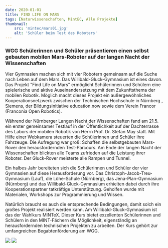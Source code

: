 ```yaml
---
date: 2020-01-01
title: FIND LIFE ON MARS
tags: [Naturwissenschaften, MintEC, Alle Projekte]
thumbnail: 
    src: 'mintec/mars01.jpg'
    alt: 'Schüler beim Test des Roboters' 
---
```


### WGG Schülerinnen und Schüler präsentieren einen selbst gebauten mobilen Mars-Roboter auf der langen Nacht der Wissenschaften

Vier Gymnasien machen sich mit vier Robotern gemeinsam auf die Suche nach Leben auf dem Mars. Das Willibald-Gluck-Gymnasium ist eines davon. Das Projekt "Find Life on Mars" ermöglicht Schülerinnen und Schülern eine spielerische und aktive Auseinandersetzung mit dem Zukunftsthema der mobilen Robotik. Möglich macht dieses Projekt ein außergewöhnliches Kooperationsnetzwerk zwischen der Technischen Hochschule in Nürnberg , Siemens, der Bildungsinitiative education.now sowie dem Verein Francor (Franconia Open Robotics).

Während der Nürnberger Langen Nacht der Wissenschaften fand am 21.5. ein erster gemeinsamer Testlauf in der Öffentlichkeit  auf der Dachterrasse des Labors der mobilen Robotik von Herrn Prof. Dr. Stefan May statt. Mit Hilfe einer Webkamera steuerten die Schülerinnen und Schüler ihre Fahrzeuge. Die Aufregung  war groß: Schaffen die selbstgebauten Mars-Rover den herausfordernden Test-Parcours. Am Ende der langen Nacht der Wissenschaften blickten alle Teams zufrieden auf die Leistung ihrer Roboter. Der Gluck-Rover meisterte alle Rampen und Tunnel.

Ein halbes Jahr bereiteten sich die Schülerinnen und Schüler der vier Gymnasien auf diese Herausforderung vor. Das Christoph-Jacob-Treu-Gymnasium (Lauf), die Löhe-Schule (Nürnberg), das Jena-Plan-Gymnasium (Nürnberg) und das Willibald-Gluck-Gymnasium erhielten dabei durch ihre Kooperationspartner tatkräftige Unterstützung. Geholfen wurde mit Materialen, Workshops zur Programmierung und Wissen.

Natürlich braucht es auch die entsprechende Bedingungen, damit solch ein großes Projekt realisiert werden kann. Am Willibald-Gluck-Gymnasium ist das der Wahlkurs MINTeX. Dieser Kurs bietet exzellenten Schülerinnen und Schülern in den MINT-Fächern die Möglichkeit, eigenständig an herausfordernden technischen Projekten zu arbeiten. Der Kurs gehört zur umfangreichen Begabtenförderung am WGG.

<img src = "/images/mintec/mars01.jpg">
<img src = "/images/mintec/mars02.jpg">